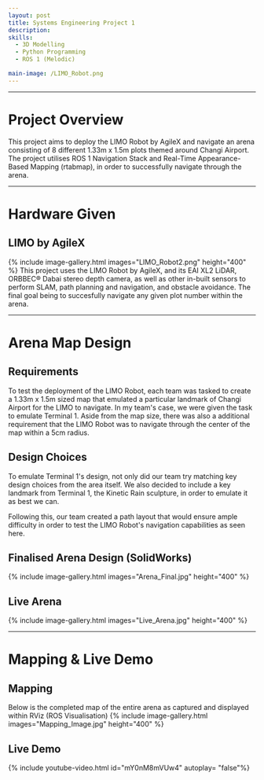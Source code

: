 ```yaml
---
layout: post
title: Systems Engineering Project 1
description:  
skills: 
  - 3D Modelling
  - Python Programming
  - ROS 1 (Melodic)

main-image: /LIMO_Robot.png
---
```


---

# Project Overview
This project aims to deploy the LIMO Robot by AgileX and navigate an arena consisting of 8 different 1.33m x 1.5m plots themed around Changi Airport. The project utilises ROS 1 Navigation Stack and Real-Time Appearance-Based Mapping (rtabmap), in order to successfully navigate through the arena.

---
# Hardware Given

## LIMO by AgileX
{% include image-gallery.html images="LIMO_Robot2.png" height="400" %}
This project uses the LIMO Robot by AgileX, and its EAI XL2 LiDAR, ORBBEC® Dabai stereo depth camera, as well as other in-built sensors to perform SLAM, path planning and navigation, and obstacle avoidance.
The final goal being to succesfully navigate any given plot number within the arena.

---
# Arena Map Design
## Requirements  
To test the deployment of the LIMO Robot, each team was tasked to create a 1.33m x 1.5m sized map that emulated a particular landmark of Changi Airport for the LIMO to navigate. In my team's case, we were given the task to emulate Terminal 1.
Aside from the map size, there was also a additional requirement that the LIMO Robot was to navigate through the center of the map within a 5cm radius.

## Design Choices
To emulate Terminal 1's design, not only did our team try matching key design choices from the area itself. We also decided to include a key landmark from Terminal 1, the Kinetic Rain sculpture, in order to emulate it as best we can.

Following this, our team created a path layout that would ensure ample difficulty in order to test the LIMO Robot's navigation capabilities as seen here.

## Finalised Arena Design (SolidWorks)
{% include image-gallery.html images="Arena_Final.jpg" height="400" %}  

## Live Arena
{% include image-gallery.html images="Live_Arena.jpg" height="400" %}

---  
# Mapping & Live Demo

## Mapping
Below is the completed map of the entire arena as captured and displayed within RViz (ROS Visualisation)
{% include image-gallery.html images="Mapping_Image.jpg" height="400" %}  
  
## Live Demo
{% include youtube-video.html id="mY0nM8mVUw4" autoplay= "false"%}
